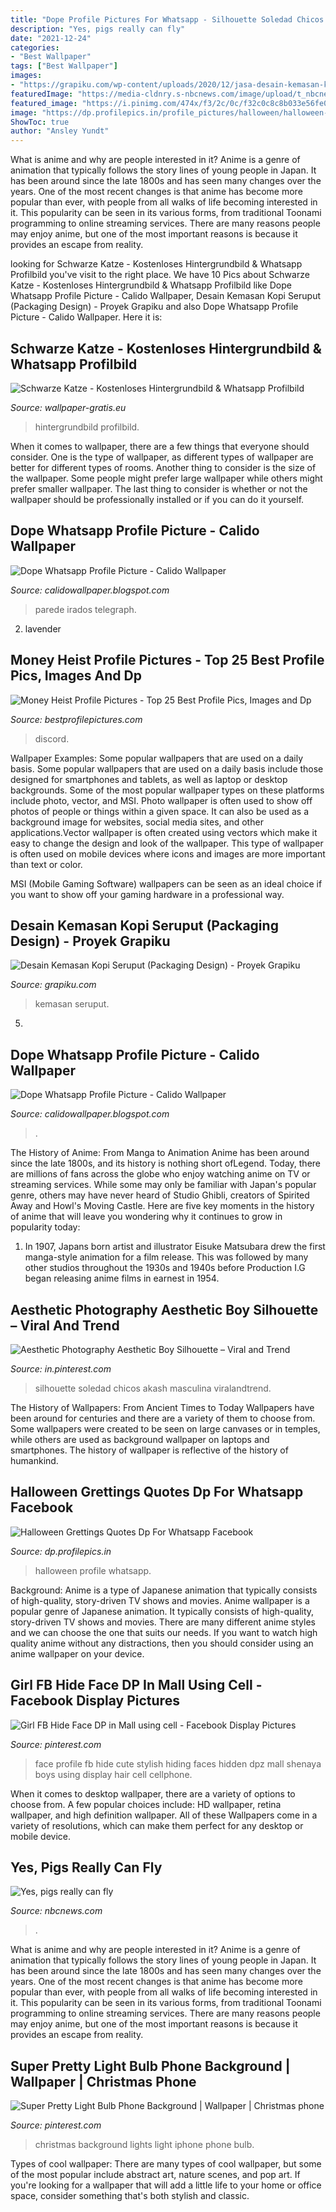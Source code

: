 ```yaml
---
title: "Dope Profile Pictures For Whatsapp - Silhouette Soledad Chicos Akash Masculina Viralandtrend"
description: "Yes, pigs really can fly"
date: "2021-12-24"
categories:
- "Best Wallpaper"
tags: ["Best Wallpaper"]
images:
- "https://grapiku.com/wp-content/uploads/2020/12/jasa-desain-kemasan-kopi.jpg"
featuredImage: "https://media-cldnry.s-nbcnews.com/image/upload/t_nbcnews-fp-1200-630,f_auto,q_auto:best/msnbc/Components/Photos/040409/040409_pig_hmed_1030a.jpg"
featured_image: "https://i.pinimg.com/474x/f3/2c/0c/f32c0c8c8b033e56fe07b54c37efa6b9.jpg"
image: "https://dp.profilepics.in/profile_pictures/halloween/halloween-dp-profile-pics-01.jpg"
ShowToc: true
author: "Ansley Yundt"
---
```



What is anime and why are people interested in it?
Anime is a genre of animation that typically follows the story lines of young people in Japan. It has been around since the late 1800s and has seen many changes over the years. One of the most recent changes is that anime has become more popular than ever, with people from all walks of life becoming interested in it. This popularity can be seen in its various forms, from traditional Toonami programming to online streaming services. There are many reasons people may enjoy anime, but one of the most important reasons is because it provides an escape from reality.

	

		
looking for Schwarze Katze - Kostenloses Hintergrundbild &amp; Whatsapp Profilbild you've visit to the right place. We have 10 Pics about Schwarze Katze - Kostenloses Hintergrundbild &amp; Whatsapp Profilbild like Dope Whatsapp Profile Picture - Calido Wallpaper, Desain Kemasan Kopi Seruput (Packaging Design) - Proyek Grapiku and also Dope Whatsapp Profile Picture - Calido Wallpaper. Here it is:
		
    
## Schwarze Katze - Kostenloses Hintergrundbild &amp; Whatsapp Profilbild

<img loading=lazy src="https://www.wallpaper-gratis.eu/tier/natur/katze007_1024x768.jpg" onerror="this.onerror=null;this.src='https://tse3.mm.bing.net/th?id=OIP.zWKt3_OoVtwnNzpLwAAlfgHaFj&amp;pid=15.1';" alt="Schwarze Katze - Kostenloses Hintergrundbild &amp; Whatsapp Profilbild">

_Source: wallpaper-gratis.eu_

>hintergrundbild profilbild. 

	

When it comes to wallpaper, there are a few things that everyone should consider. One is the type of wallpaper, as different types of wallpaper are better for different types of rooms. Another thing to consider is the size of the wallpaper. Some people might prefer large wallpaper while others might prefer smaller wallpaper. The last thing to consider is whether or not the wallpaper should be professionally installed or if you can do it yourself.

    
## Dope Whatsapp Profile Picture - Calido Wallpaper

<img loading=lazy src="http://i.pinimg.com/originals/a6/0f/07/a60f07b6c241e6268f8fb89e43f073f7.jpg" onerror="this.onerror=null;this.src='https://tse1.mm.bing.net/th?id=OIP.ylG3a0MYCZqpcsVjOwGWKAHaJQ&amp;pid=15.1';" alt="Dope Whatsapp Profile Picture - Calido Wallpaper">

_Source: calidowallpaper.blogspot.com_

>parede irados telegraph. 

	

2. lavender 

    
## Money Heist Profile Pictures - Top 25 Best Profile Pics, Images And Dp

<img loading=lazy src="https://bestprofilepictures.com/wp-content/uploads/2021/06/Money-Heist-Profile-Picture-For-Discord.jpg" onerror="this.onerror=null;this.src='https://tse4.mm.bing.net/th?id=OIP.1SLUSpwOExca5hhbhwDqtQHaI6&amp;pid=15.1';" alt="Money Heist Profile Pictures - Top 25 Best Profile Pics, Images and Dp">

_Source: bestprofilepictures.com_

>discord. 

	

Wallpaper Examples: Some popular wallpapers that are used on a daily basis.
Some popular wallpapers that are used on a daily basis include those designed for smartphones and tablets, as well as laptop or desktop backgrounds. Some of the most popular wallpaper types on these platforms include photo, vector, and MSI. 
Photo wallpaper is often used to show off photos of people or things within a given space. It can also be used as a background image for websites, social media sites, and other applications.Vector wallpaper is often created using vectors which make it easy to change the design and look of the wallpaper. This type of wallpaper is often used on mobile devices where icons and images are more important than text or color. 

MSI (Mobile Gaming Software) wallpapers can be seen as an ideal choice if you want to show off your gaming hardware in a professional way.

    
## Desain Kemasan Kopi Seruput (Packaging Design) - Proyek Grapiku

<img loading=lazy src="https://grapiku.com/wp-content/uploads/2020/12/jasa-desain-kemasan-kopi.jpg" onerror="this.onerror=null;this.src='https://tse2.mm.bing.net/th?id=OIP.v7g7n5HEJduM6Q-GgGZ-mgHaE8&amp;pid=15.1';" alt="Desain Kemasan Kopi Seruput (Packaging Design) - Proyek Grapiku">

_Source: grapiku.com_

>kemasan seruput. 

	

5.

    
## Dope Whatsapp Profile Picture - Calido Wallpaper

<img loading=lazy src="https://i.pinimg.com/474x/f3/2c/0c/f32c0c8c8b033e56fe07b54c37efa6b9.jpg" onerror="this.onerror=null;this.src='https://tse4.mm.bing.net/th?id=OIP.G5ZtpbteNasrwVGzrYCJmwAAAA&amp;pid=15.1';" alt="Dope Whatsapp Profile Picture - Calido Wallpaper">

_Source: calidowallpaper.blogspot.com_

>. 

	

The History of Anime: From Manga to Animation
Anime has been around since the late 1800s, and its history is nothing short ofLegend. Today, there are millions of fans across the globe who enjoy watching anime on TV or streaming services. While some may only be familiar with Japan's popular genre, others may have never heard of Studio Ghibli, creators of Spirited Away and Howl's Moving Castle. Here are five key moments in the history of anime that will leave you wondering why it continues to grow in popularity today:
1) In 1907, Japans born artist and illustrator Eisuke Matsubara drew the first manga-style animation for a film release. This was followed by many other studios throughout the 1930s and 1940s before Production I.G began releasing anime films in earnest in 1954.

    
## Aesthetic Photography Aesthetic Boy Silhouette – Viral And Trend

<img loading=lazy src="https://i.pinimg.com/736x/f1/9d/1e/f19d1e7c77fda80079cb7da62872f44a.jpg" onerror="this.onerror=null;this.src='https://tse2.mm.bing.net/th?id=OIP.SQKMAK6TOB0d9Mm_4CUMaAHaNK&amp;pid=15.1';" alt="Aesthetic Photography Aesthetic Boy Silhouette – Viral and Trend">

_Source: in.pinterest.com_

>silhouette soledad chicos akash masculina viralandtrend. 

	

The History of Wallpapers: From Ancient Times to Today
Wallpapers have been around for centuries and there are a variety of them to choose from. Some wallpapers were created to be seen on large canvases or in temples, while others are used as background wallpaper on laptops and smartphones. The history of wallpaper is reflective of the history of humankind.

    
## Halloween Grettings Quotes Dp For Whatsapp Facebook

<img loading=lazy src="https://dp.profilepics.in/profile_pictures/halloween/halloween-dp-profile-pics-01.jpg" onerror="this.onerror=null;this.src='https://tse2.mm.bing.net/th?id=OIP.-Y07mL1HcmDMKIasVKOuaQAAAA&amp;pid=15.1';" alt="Halloween Grettings Quotes Dp For Whatsapp Facebook">

_Source: dp.profilepics.in_

>halloween profile whatsapp. 

	

Background: Anime is a type of Japanese animation that typically consists of high-quality, story-driven TV shows and movies.
Anime wallpaper is a popular genre of Japanese animation. It typically consists of high-quality, story-driven TV shows and movies. There are many different anime styles and we can choose the one that suits our needs. If you want to watch high quality anime without any distractions, then you should consider using an anime wallpaper on your device.

    
## Girl FB Hide Face DP In Mall Using Cell - Facebook Display Pictures

<img loading=lazy src="https://i.pinimg.com/736x/20/75/52/20755285c8e9a72a2d639dcbd4232844--dp-girl-facebook-profile.jpg" onerror="this.onerror=null;this.src='https://tse3.mm.bing.net/th?id=OIP.u7T_7dr1p53RWwfy7wjreAHaJ4&amp;pid=15.1';" alt="Girl FB Hide Face DP in Mall using cell - Facebook Display Pictures">

_Source: pinterest.com_

>face profile fb hide cute stylish hiding faces hidden dpz mall shenaya boys using display hair cell cellphone. 

	

When it comes to desktop wallpaper, there are a variety of options to choose from. A few popular choices include: HD wallpaper, retina wallpaper, and high definition wallpaper. All of these Wallpapers come in a variety of resolutions, which can make them perfect for any desktop or mobile device. 

    
## Yes, Pigs Really Can Fly

<img loading=lazy src="https://media-cldnry.s-nbcnews.com/image/upload/t_nbcnews-fp-1200-630,f_auto,q_auto:best/msnbc/Components/Photos/040409/040409_pig_hmed_1030a.jpg" onerror="this.onerror=null;this.src='https://tse4.mm.bing.net/th?id=OIP.1hOdqgtVXbgZiJ1Ra1GuhQHaD4&amp;pid=15.1';" alt="Yes, pigs really can fly">

_Source: nbcnews.com_

>. 

	

What is anime and why are people interested in it?
Anime is a genre of animation that typically follows the story lines of young people in Japan. It has been around since the late 1800s and has seen many changes over the years. One of the most recent changes is that anime has become more popular than ever, with people from all walks of life becoming interested in it. This popularity can be seen in its various forms, from traditional Toonami programming to online streaming services. There are many reasons people may enjoy anime, but one of the most important reasons is because it provides an escape from reality.

    
## Super Pretty Light Bulb Phone Background | Wallpaper | Christmas Phone

<img loading=lazy src="https://i.pinimg.com/736x/bd/f9/e7/bdf9e76d7d9b459536217d308de4ffc8.jpg" onerror="this.onerror=null;this.src='https://tse1.mm.bing.net/th?id=OIP.ACJmXaK7lbX_8UJDlEW2rwHaNJ&amp;pid=15.1';" alt="Super Pretty Light Bulb Phone Background | Wallpaper | Christmas phone">

_Source: pinterest.com_

>christmas background lights light iphone phone bulb. 

	

Types of cool wallpaper:
There are many types of cool wallpaper, but some of the most popular include abstract art, nature scenes, and pop art. If you're looking for a wallpaper that will add a little life to your home or office space, consider something that's both stylish and classic.

